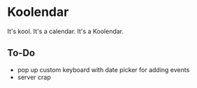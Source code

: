 # Koolendar
It's kool. It's a calendar. It's a Koolendar. 

## To-Do
* pop up custom keyboard with date picker for adding events
* server crap

